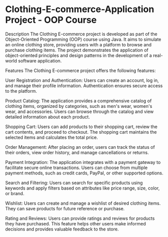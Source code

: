 # Clothing-E-commerce-Application Project - OOP Course

Description
The Clothing E-commerce project is developed as part of the Object-Oriented Programming (OOP) course using Java. It aims to simulate an online clothing store, providing users with a platform to browse and purchase clothing items. The project demonstrates the application of object-oriented principles and design patterns in the development of a real-world software application.

Features
The Clothing E-commerce project offers the following features:

User Registration and Authentication: Users can create an account, log in, and manage their profile information. Authentication ensures secure access to the platform.

Product Catalog: The application provides a comprehensive catalog of clothing items, organized by categories, such as men's wear, women's wear, and accessories. Users can browse through the catalog and view detailed information about each product.

Shopping Cart: Users can add products to their shopping cart, review the cart contents, and proceed to checkout. The shopping cart maintains the selected items and calculates the total price.

Order Management: After placing an order, users can track the status of their orders, view order history, and manage cancellations or returns.

Payment Integration: The application integrates with a payment gateway to facilitate secure online transactions. Users can choose from multiple payment methods, such as credit cards, PayPal, or other supported options.

Search and Filtering: Users can search for specific products using keywords and apply filters based on attributes like price range, size, color, or brand.

Wishlist: Users can create and manage a wishlist of desired clothing items. They can save products for future reference or purchase.

Rating and Reviews: Users can provide ratings and reviews for products they have purchased. This feature helps other users make informed decisions and provides valuable feedback to the store.
